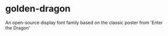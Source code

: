 # golden-dragon
An open-source display font family based on the classic poster from 'Enter the Dragon'
